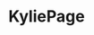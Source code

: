 ---
title: KyliePage
crosslinks:
- NSFW_Arched
- BustyNaturalPornstars
- whenitgoesin
- PornStarletHQ
- PORN4U
---